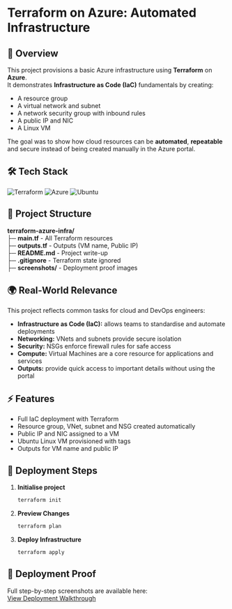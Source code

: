 # Terraform on Azure: Automated Infrastructure

## 📌 Overview
This project provisions a basic Azure infrastructure using **Terraform** on **Azure**.  
It demonstrates **Infrastructure as Code (IaC)** fundamentals by creating:  
- A resource group  
- A virtual network and subnet  
- A network security group with inbound rules  
- A public IP and NIC  
- A Linux VM  

The goal was to show how cloud resources can be **automated**, **repeatable** and secure instead of being created manually in the Azure portal.

## 🛠️ Tech Stack
![Terraform](https://img.shields.io/badge/Terraform-7B42BC?style=for-the-badge&logo=terraform&logoColor=white)
![Azure](https://img.shields.io/badge/Azure-0089D6?style=for-the-badge&logo=microsoft-azure&logoColor=white)
![Ubuntu](https://img.shields.io/badge/Ubuntu-E95420?style=for-the-badge&logo=ubuntu&logoColor=white)

## 📂 Project Structure
**terraform-azure-infra/**  
├─ **main.tf**              - All Terraform resources  
├─ **outputs.tf**           - Outputs (VM name, Public IP)  
├─ **README.md**            - Project write-up  
├─ **.gitignore**           - Terraform state ignored  
├─ **screenshots/**         - Deployment proof images  

## 🌍 Real-World Relevance
This project reflects common tasks for cloud and DevOps engineers:
- **Infrastructure as Code (IaC):** allows teams to standardise and automate deployments  
- **Networking:** VNets and subnets provide secure isolation  
- **Security:** NSGs enforce firewall rules for safe access  
- **Compute:** Virtual Machines are a core resource for applications and services  
- **Outputs:** provide quick access to important details without using the portal  

## ⚡ Features
- Full IaC deployment with Terraform  
- Resource group, VNet, subnet and NSG created automatically  
- Public IP and NIC assigned to a VM  
- Ubuntu Linux VM provisioned with tags  
- Outputs for VM name and public IP  

## 🚀 Deployment Steps
1. **Initialise project**
   ```bash
   terraform init
2. **Preview Changes**
   ```bash
   terraform plan
3. **Deploy Infrastructure**
   ```bash
   terraform apply

## 📸 Deployment Proof
Full step-by-step screenshots are available here:  
[View Deployment Walkthrough](./screenshots/DEPLOYMENT.md)
